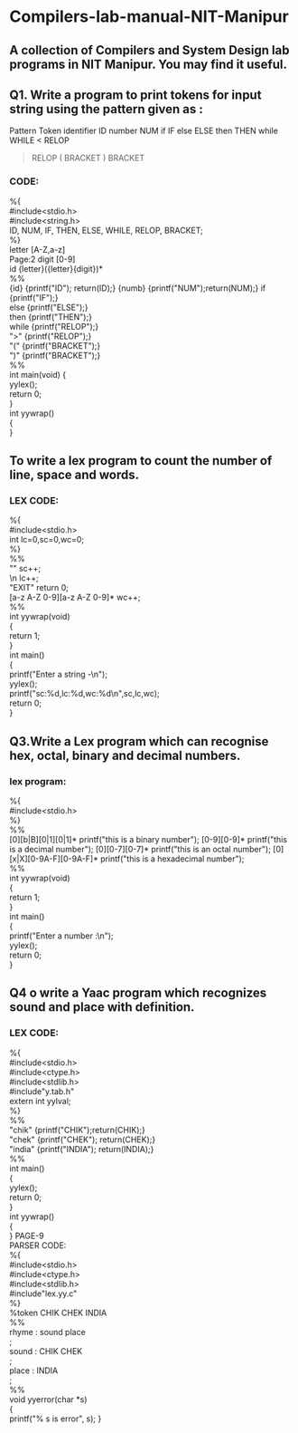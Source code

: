 # Compilers-lab-manual-NIT-Manipur
## A collection of Compilers and System Design lab programs in NIT Manipur. You may find it useful.
## Q1. Write a program to print tokens for input string using the pattern given as : 

Pattern Token 
identifier ID 
number NUM 
if IF 
else ELSE 
then THEN 
while WHILE 
< RELOP 
> RELOP 
( BRACKET 
) BRACKET
### CODE:

%{  
#include<stdio.h>  
#include<string.h>  
ID, NUM, IF, THEN, ELSE, WHILE,  RELOP, BRACKET;  
%}  
letter [A-Z,a-z]  
 Page:2  digit [0-9]  
id {letter}({letter}{digit})*  
%%  
{id} {printf("ID"); return(ID);}  {numb} {printf("NUM");return(NUM);}  if {printf("IF");}  
else {printf("ELSE");}  
then {printf("THEN");}  
while {printf("RELOP");}  
"&gt;" {printf("RELOP");}  
"(" {printf("BRACKET");}  
")" {printf("BRACKET");}  
%%  
int main(void) 
{  
yylex();  
return 0;  
}  
int yywrap()  
{  
}  

##  To write a lex program to count the number of line,  space and words.  
### LEX CODE:  
%{  
#include<stdio.h>  
int lc=0,sc=0,wc=0;  
%}  
%%  
"" sc++;  
\n lc++;  
"EXIT" return 0;  
[a-z A-Z 0-9][a-z A-Z 0-9]* wc++;  
%%  
int yywrap(void)  
{  
return 1;  
}  
int main()  
{  
printf("Enter a string -\n");  
yylex();  
printf("sc:%d,lc:%d,wc:%d\n",sc,lc,wc);  
return 0;  
}

## Q3.Write a Lex program which can recognise hex, octal, binary and decimal numbers.
### lex program:

%{  
#include<stdio.h>  
%}  
%%  
[0][b|B][0|1][0|1]* printf("this is a binary number");  [0-9][0-9]* printf("this is a decimal number");  [0][0-7][0-7]* printf("this is an octal number");  [0][x|X][0-9A-F][0-9A-F]* printf("this is a hexadecimal  number");  
%%  
int yywrap(void)  
{  
 return 1;  
}  
int main()  
{  
printf("Enter a number :\n");  
yylex();  
return 0;  
} 

## Q4 o write a Yaac program which recognizes sound  and place with definition.  
### LEX CODE:  
%{  
#include<stdio.h>  
#include<ctype.h>  
#include<stdlib.h>  
#include"y.tab.h"  
extern int yylval;  
%}  
%%  
"chik" {printf("CHIK");return(CHIK);}  
"chek" {printf("CHEK"); return(CHEK);}  
"india" {printf("INDIA"); return(INDIA);}  
%%  
int main()  
{  
yylex();  
return 0;  
}  
int yywrap()  
{  
} 
 PAGE-9  
PARSER CODE:  
%{  
#include<stdio.h>  
#include<ctype.h>  
#include<stdlib.h>  
#include"lex.yy.c"  
%}  
%token CHIK CHEK INDIA  
%%  
rhyme : sound place  
;  
sound : CHIK CHEK  
;  
place : INDIA  
;  
%%  
void yyerror(char *s)  
{  
 printf("% s is error", s);
}
